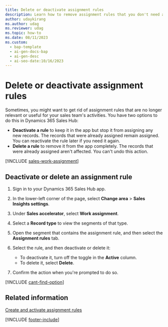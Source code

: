 ```yaml
---
title: Delete or deactivate assignment rules
description: Learn how to remove assignment rules that you don't need anymore in Dynamics 365 Sales. You can either deactivate them to keep them in the app or delete them completely.
author: udaykirang
ms.author: udag
ms.reviewer: udag
ms.topic: how-to
ms.date: 08/11/2023
ms.custom:
  - bap-template
  - ai-gen-docs-bap
  - ai-gen-desc
  - ai-seo-date:10/16/2023 
---
```


# Delete or deactivate assignment rules

Sometimes, you might want to get rid of assignment rules that are no longer relevant or useful for your sales team's activities. You have two options to do this in Dynamics 365 Sales Hub:

- **Deactivate a rule** to keep it in the app but stop it from assigning any new records. The records that were already assigned remain assigned. You can reactivate the rule later if you need it again.
- **Delete a rule** to remove it from the app completely. The records that were already assigned aren't affected. You can't undo this action.

[!INCLUDE [sales-work-assignment](../includes/sales-work-assignment.md)]

## Deactivate or delete an assignment rule

1. Sign in to your Dynamics 365 Sales Hub app.

1. In the lower-left corner of the page, select **Change area** > **Sales Insights settings**.

1. Under **Sales accelerator**, select **Work assignment**.

1. Select a **Record type** to view the segments of that type.

1. Open the segment that contains the assignment rule, and then select the **Assignment rules** tab.

1. Select the rule, and then deactivate or delete it:

    - To deactivate it, turn off the toggle in the **Active** column.
    - To delete it, select **Delete**.

1. Confirm the action when you're prompted to do so.

[!INCLUDE [cant-find-option](../includes/cant-find-option.md)]

## Related information

[Create and activate assignment rules](wa-create-and-activate-assignment-rule.md)

[!INCLUDE [footer-include](../includes/footer-banner.md)]

